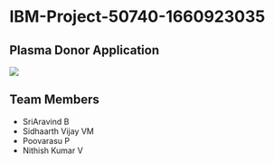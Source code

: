 # IBM-Project-50740-1660923035
## Plasma Donor Application
![](https://images.unsplash.com/photo-1584013150705-f7ebd0542dbd?ixlib=rb-4.0.3&ixid=MnwxMjA3fDB8MHxzZWFyY2h8Mnx8cGxhc21hfGVufDB8fDB8fA%3D%3D&auto=format&fit=crop&w=500&q=60)

## Team Members
- SriAravind B
- Sidhaarth Vijay VM
- Poovarasu P
- Nithish Kumar V
